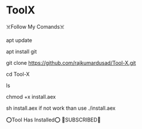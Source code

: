 # ToolX
☠️Follow My Comands☠️


apt update

apt install git

git clone https://github.com/rajkumardusad/Tool-X.git

cd Tool-X

ls

chmod +x install.aex

sh install.aex if not work than use ./install.aex

⭕️Tool Has Installed⭕️
🙏SUBSCRIBED🙏
